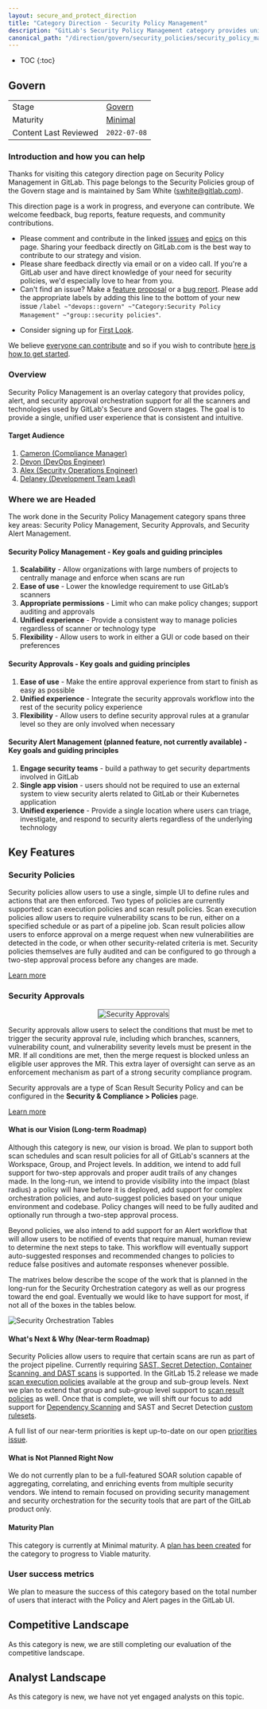 ```yaml
---
layout: secure_and_protect_direction
title: "Category Direction - Security Policy Management"
description: "GitLab's Security Policy Management category provides unified policy and alert orchestration capabilities that span across the breadth of GitLab's security offerings."
canonical_path: "/direction/govern/security_policies/security_policy_management"
---
```


- TOC
{:toc}

## Govern

| | |
| --- | --- |
| Stage | [Govern](/direction/govern/) |
| Maturity | [Minimal](/direction/maturity/) |
| Content Last Reviewed | `2022-07-08` |

### Introduction and how you can help
<!-- Introduce yourself and the category. Use this as an opportunity to point users to the right places for contributing and collaborating with you as the PM -->

<!--
<EXAMPLE>
Thanks for visiting this category direction page on Snippets in GitLab. This page belongs to the [Editor](/handbook/product/categories/#editor-group) group of the Create stage and is maintained by <PM NAME>([E-Mail](mailto:<EMAIL@gitlab.com>) [Twitter](https://twitter.com/<TWITTER>)).

This direction page is a work in progress, and everyone can contribute:

 - Please comment and contribute in the linked [issues](https://gitlab.com/groups/gitlab-org/-/issues?scope=all&utf8=%E2%9C%93&state=opened&label_name%5B%5D=snippets) and [epics]((https://gitlab.com/groups/gitlab-org/-/epics?label_name[]=snippets) on this page. Sharing your feedback directly on GitLab.com is the best way to contribute to our strategy and vision.
 - Please share feedback directly via email, Twitter, or on a video call. If you're a GitLab user and have direct knowledge of your need for snippets, we'd especially love to hear from you.
</EXAMPLE>
-->
Thanks for visiting this category direction page on Security Policy Management in GitLab. This page belongs to the Security Policies group of the Govern stage and is maintained by Sam White ([swhite@gitlab.com](mailto:<swhite@gitlab.com>)).

This direction page is a work in progress, and everyone can contribute. We welcome feedback, bug reports, feature requests, and community contributions.

 - Please comment and contribute in the linked [issues](https://gitlab.com/gitlab-org/gitlab/-/issues?scope=all&utf8=%E2%9C%93&state=opened&label_name[]=Category%3ASecurity%20Policy%20Management) and [epics](https://gitlab.com/groups/gitlab-org/-/epics/822) on this page. Sharing your feedback directly on GitLab.com is the best way to contribute to our strategy and vision.
 - Please share feedback directly via email or on a video call. If you're a GitLab user and have direct knowledge of your need for security policies, we'd especially love to hear from you.
- Can't find an issue? Make a [feature proposal](https://gitlab.com/gitlab-org/gitlab/-/issues/new?issuable_template=Feature%20proposal%20-%20detailed) or a [bug report](https://gitlab.com/gitlab-org/gitlab/-/issues/new?&issuable_template=Bug). Please add the appropriate labels by adding this line to the bottom of your new issue `/label ~"devops::govern" ~"Category:Security Policy Management" ~"group::security policies"`.
<!--- https://gitlab.com/gitlab-org/gitlab/issues/new?issue%5Bassignee_id%5D=&issue%5Bmilestone_id%5D=#) --->
- Consider signing up for [First Look](https://about.gitlab.com/community/gitlab-first-look/).

We believe [everyone can contribute](https://about.gitlab.com/company/mission/#contribute-to-gitlab-application) and so if you wish to contribute [here is how to get started](https://about.gitlab.com/community/contribute/).

### Overview
Security Policy Management is an overlay category that provides policy, alert, and security approval orchestration support for all the scanners and technologies used by GitLab's Secure and Govern stages.  The goal is to provide a single, unified user experience that is consistent and intuitive.

#### Target Audience
<!--
List the personas (https://about.gitlab.com/handbook/marketing/product-marketing/roles-personas#user-personas) involved in this category.

Look for differences in user's goals or uses that would affect their use of the product. Separate users and customers into different types based on those differences that make a difference.
-->
1. [Cameron (Compliance Manager)](https://about.gitlab.com/handbook/marketing/product-marketing/roles-personas/#cameron-compliance-manager)
1. [Devon (DevOps Engineer)](https://about.gitlab.com/handbook/marketing/product-marketing/roles-personas/#devon-devops-engineer)
1. [Alex (Security Operations Engineer)](https://about.gitlab.com/handbook/marketing/product-marketing/roles-personas/#alex-security-operations-engineer)
1. [Delaney (Development Team Lead)](https://about.gitlab.com/handbook/marketing/product-marketing/roles-personas/#delaney-development-team-lead)

### Where we are Headed
<!--
Describe the future state for your category.
- What problems are we intending to solve?
- How will GitLab uniquely address them?
- What is the resulting benefits and value to users and their organizations?

Use narrative techniques to paint a picture of how the lives of your users will benefit from using this
category once your strategy is at least minimally realized. In order to challenge your level of ambition
(with the goal to make it sufficiently high), link to the current market leaders long-term vision and address how
we plan to displace them. -->
The work done in the Security Policy Management category spans three key areas: Security Policy Management, Security Approvals, and Security Alert Management.

#### Security Policy Management - Key goals and guiding principles

1. **Scalability** - Allow organizations with large numbers of projects to centrally manage and enforce when scans are run
1. **Ease of use** - Lower the knowledge requirement to use GitLab’s scanners
1. **Appropriate permissions** - Limit who can make policy changes; support auditing and approvals
1. **Unified experience** - Provide a consistent way to manage policies regardless of scanner or technology type
1. **Flexibility** - Allow users to work in either a GUI or code based on their preferences

#### Security Approvals - Key goals and guiding principles

1. **Ease of use** - Make the entire approval experience from start to finish as easy as possible
1. **Unified experience** - Integrate the security approvals workflow into the rest of the security policy experience
1. **Flexibility** - Allow users to define security approval rules at a granular level so they are only involved when necessary

#### Security Alert Management (planned feature, not currently available) - Key goals and guiding principles

1. **Engage security teams** - build a pathway to get security departments involved in GitLab
1. **Single app vision** - users should not be required to use an external system to view security alerts related to GitLab or their Kubernetes application
1. **Unified experience** - Provide a single location where users can triage, investigate, and respond to security alerts regardless of the underlying technology

## Key Features

### Security Policies

 Security policies allow users to use a single, simple UI to define rules and actions that are then enforced.  Two types of policies are currently supported: scan execution policies and scan result policies.  Scan execution policies allow users to require vulnerability scans to be run, either on a specified schedule or as part of a pipeline job.  Scan result policies allow users to enforce approval on a merge request when new vulnerabilities are detected in the code, or when other security-related criteria is met.  Security policies themselves are fully audited and can be configured to go through a two-step approval process before any changes are made.

[Learn more](https://docs.gitlab.com/ee/user/application_security/policies/)

### Security Approvals

<p align="center">
    <img src="/images/direction/govern/security-approvals.png" style="border: 1px solid gray" alt="Security Approvals">
</p>

Security approvals allow users to select the conditions that must be met to trigger the security approval rule, including which branches, scanners, vulnerability count, and vulnerability severity levels must be present in the MR.  If all conditions are met, then the merge request is blocked unless an eligible user approves the MR. This extra layer of oversight can serve as an enforcement mechanism as part of a strong security compliance program.

Security approvals are a type of Scan Result Security Policy and can be configured in the **Security & Compliance > Policies** page.

[Learn more](https://docs.gitlab.com/ee/user/application_security/policies/scan-result-policies.html)

#### What is our Vision (Long-term Roadmap)

Although this category is new, our vision is broad.  We plan to support both scan schedules and scan result policies for all of GitLab's scanners at the Workspace, Group, and Project levels.  In addition, we intend to add full support for two-step approvals and proper audit trails of any changes made.  In the long-run, we intend to provide visibility into the impact (blast radius) a policy will have before it is deployed, add support for complex orchestration policies, and auto-suggest policies based on your unique environment and codebase.  Policy changes will need to be fully audited and optionally run through a two-step approval process.

Beyond policies, we also intend to add support for an Alert workflow that will allow users to be notified of events that require manual, human review to determine the next steps to take.  This workflow will eventually support auto-suggested responses and recommended changes to policies to reduce false positives and automate responses whenever possible.

The matrixes below describe the scope of the work that is planned in the long-run for the Security Orchestration category as well as our progress toward the end goal.  Eventually we would like to have support for most, if not all of the boxes in the tables below.

![Security Orchestration Tables](/images/direction/govern/security-orchestration-matrixes.png)

#### What's Next & Why (Near-term Roadmap)

Security Policies allow users to require that certain scans are run as part of the project pipeline.  Currently requiring [SAST, Secret Detection, Container Scanning, and DAST scans](https://docs.gitlab.com/ee/user/application_security/policies/scan-execution-policies.html) is supported.  In the GitLab 15.2 release we made [scan execution policies](https://docs.gitlab.com/ee/user/application_security/policies/scan-execution-policies.html) available at the group and sub-group levels.  Next we plan to extend that group and sub-group level support to [scan result policies](https://gitlab.com/groups/gitlab-org/-/epics/7622) as well.  Once that is complete, we will shift our focus to add support for [Dependency Scanning](https://gitlab.com/groups/gitlab-org/-/epics/7669) and SAST and Secret Detection [custom rulesets](https://gitlab.com/groups/gitlab-org/-/epics/7671).

A full list of our near-term priorities is kept up-to-date on our open [priorities issue](https://gitlab.com/gitlab-org/gitlab/-/issues/222791).

#### What is Not Planned Right Now
We do not currently plan to be a full-featured SOAR solution capable of aggregating, correlating, and enriching events from multiple security vendors.  We intend to remain focused on providing security management and security orchestration for the security tools that are part of the GitLab product only.

#### Maturity Plan

This category is currently at Minimal maturity.  A [plan has been created](https://gitlab.com/groups/gitlab-org/-/epics/4595) for the category to progress to Viable maturity.

### User success metrics
<!--
- What specific user behaviors are indicate that users are trying these features, and solving their problems?
- How will users discover these features?
-->
We plan to measure the success of this category based on the total number of users that interact with the Policy and Alert pages in the GitLab UI.

## Competitive Landscape

As this category is new, we are still completing our evaluation of the competitive landscape.

## Analyst Landscape

As this category is new, we have not yet engaged analysts on this topic.
